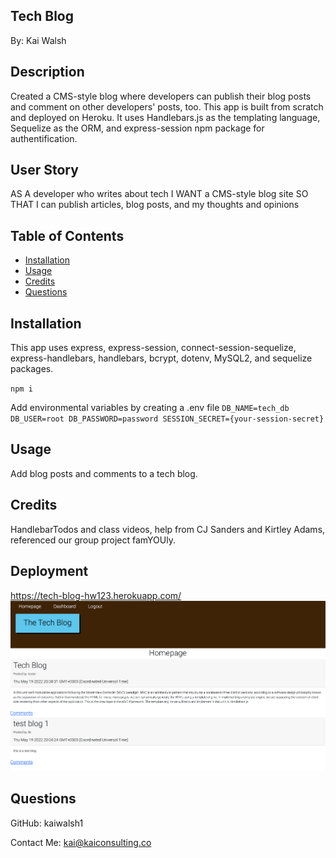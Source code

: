 ## Tech Blog
By: Kai Walsh

## Description
Created a CMS-style blog where developers can publish their blog posts and comment on other developers' posts, too. This app is built from scratch and deployed on Heroku. It uses Handlebars.js as the templating language, Sequelize as the ORM, and express-session npm package for authentification. 

## User Story
AS A developer who writes about tech
I WANT a CMS-style blog site
SO THAT I can publish articles, blog posts, and my thoughts and opinions


## Table of Contents
- [Installation](#Installation)
- [Usage](#Usage)
- [Credits](#Credits)
- [Questions](#Questions)

## Installation
This app uses express, express-session, connect-session-sequelize, express-handlebars, handlebars, bcrypt, dotenv, MySQL2, and sequelize packages.

`npm i`

Add environmental variables by creating a .env file
`
DB_NAME=tech_db
DB_USER=root
DB_PASSWORD=password
SESSION_SECRET={your-session-secret}
`

## Usage
Add blog posts and comments to a tech blog.

## Credits
HandlebarTodos and class videos, help from CJ Sanders and Kirtley Adams, referenced our group project famYOUly.

## Deployment
https://tech-blog-hw123.herokuapp.com/
![techBlogScreenshot](./public/images/TechBlogHW.png)

## Questions
GitHub: kaiwalsh1

Contact Me: kai@kaiconsulting.co